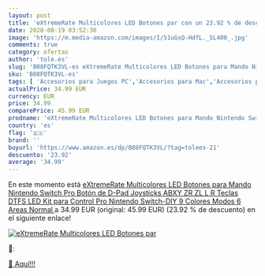 ```yaml
---
layout: post
title: 'eXtremeRate Multicolores LED Botones par con un 23.92 % de descuento'
date: 2020-08-19 03:52:30
image: 'https://m.media-amazon.com/images/I/51uGsQ-HdfL._SL400_.jpg'
comments: true
category: ofertas
author: 'tole.es'
slug: 'B08FQTK3VL-es eXtremeRate Multicolores LED Botones para Mando Nintendo...'
sku: 'B08FQTK3VL-es'
tags: [ 'Accesorios para Juegos PC','Accesorios para Mac','Accesorios para PlayStation 4','Auriculares gaming con micrófono para PlayStation 4','Auriculares gaming para PC','Electrónica','Hardware y juegos para Nintendo Switch','Hardware y juegos para PlayStation 4','Juegos para Nintendo Switch','Juegos y Accesorios para Mac','Juegos y Accesorios para PC','Teclados para gamers para PC','Videojuegos','nintendo', ]
actualPrice: 34.99 EUR
currency: EUR
price: 34.99
comparePrice: 45.99 EUR
prodname: 'eXtremeRate Multicolores LED Botones para Mando Nintendo Switch Pro Botón de D-Pad Joysticks ABXY ZR ZL L R Teclas DTFS LED Kit para Control Pro Nintendo Switch-DIY 9 Colores Modos 6 Areas Normal '
country: 'es'
flag: '🇪🇸'
brand: ''
buyurl: 'https://www.amazon.es/dp/B08FQTK3VL/?tag=tolees-21'
descuento: '23.92'
average: '34.99'
---
```


En este momento está [eXtremeRate Multicolores LED Botones para Mando Nintendo Switch Pro Botón de D-Pad Joysticks ABXY ZR ZL L R Teclas DTFS LED Kit para Control Pro Nintendo Switch-DIY 9 Colores Modos 6 Areas Normal ](https://www.amazon.es/dp/B08FQTK3VL/?tag=tolees-21) a 34.99 EUR (original: 45.99 EUR) (23.92 %  de descuento) en el siguiente enlace!

[![eXtremeRate Multicolores LED Botones par](https://m.media-amazon.com/images/I/51uGsQ-HdfL._SL400_.jpg)](https://www.amazon.es/dp/B08FQTK3VL/?tag=tolees-21)

🔎:


[🛒 Aquí!!!](https://www.amazon.es/dp/B08FQTK3VL/?tag=tolees-21)
